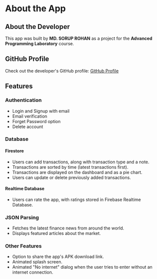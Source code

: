 # About the App

## About the Developer
This app was built by **MD. SORUP ROHAN** as a project for the **Advanced Programming Laboratory** course.

## GitHub Profile
Check out the developer's GitHub profile: [GitHub Profile](https://github.com/soruprohan)

## Features

### Authentication
- Login and Signup with email
- Email verification
- Forget Password option
- Delete account

### Database
#### Firestore
- Users can add transactions, along with transaction type and a note.
- Transactions are sorted by time (latest transactions first).
- Transactions are displayed on the dashboard and as a pie chart.
- Users can update or delete previously added transactions.

#### Realtime Database
- Users can rate the app, with ratings stored in Firebase Realtime Database.

### JSON Parsing
- Fetches the latest finance news from around the world.
- Displays featured articles about the market.

### Other Features
- Option to share the app's APK download link.
- Animated splash screen.
- Animated "No internet" dialog when the user tries to enter without an internet connection.

